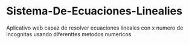 # Sistema-De-Ecuaciones-Linealies
Aplicativo web capaz de resolver ecuaciones lineales con x numero de incognitas usando diferenttes metodos numericos 
